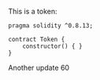 This is a token: 

```
pragma solidity ^0.8.13;

contract Token {
    constructor() { }
}

```

Another update 60